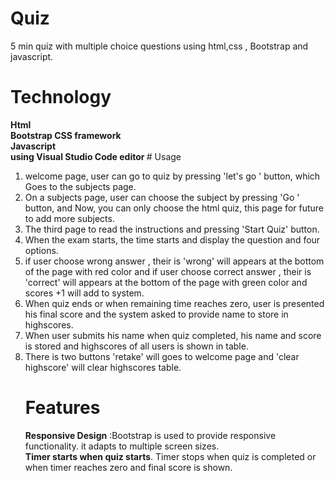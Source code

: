 # Quiz
5 min quiz with multiple choice questions using html,css , Bootstrap and  javascript.

# Technology
<b>
Html <br>
Bootstrap  CSS framework <br>
Javascript <br>
using Visual Studio Code editor
</b>
# Usage
<ol> 
<li> welcome page, user can go to quiz by pressing 'let's go ' button, which Goes to the subjects page.
 <li> On a subjects page, user can choose the subject by pressing 'Go ' button,  and Now, you can only choose the html quiz, this page for future to add more subjects.</li>
 <li> The third page to read the instructions and pressing 'Start Quiz' button.</li>
 <li> When the exam starts, the time starts and display the question and  four options.</li>
<li> if user choose  wrong answer , their is 'wrong' will appears at the bottom of the page with red color 
and if user choose  correct answer , their is 'correct' will appears at the bottom of the page with green color and scores +1 will add to system.</li>
<li> When quiz ends or when remaining time reaches zero, user is presented his final score and the system asked to provide name to store in highscores.</li>
<li> When user submits his name when quiz completed, his name and score is stored and highscores of all users is shown in table.</li>
<li>There is two buttons 'retake' will goes to welcome page and 'clear highscore' will clear highscores table.</li>

# Features 
<b> Responsive Design</b> :Bootstrap is used to provide responsive functionality. it adapts to multiple screen sizes.<br>
  <b>Timer starts when quiz starts</b>. Timer stops when quiz is completed or when timer reaches zero and final score is shown.
